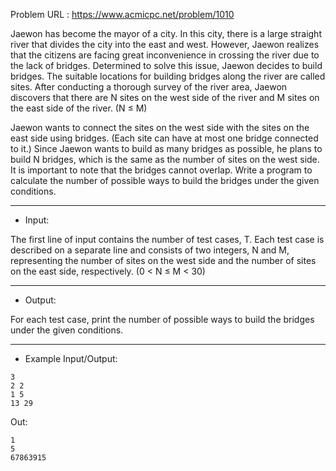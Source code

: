 Problem URL : https://www.acmicpc.net/problem/1010

Jaewon has become the mayor of a city. In this city, there is a large straight river that divides the city into the east and west. However, Jaewon realizes that the citizens are facing great inconvenience in crossing the river due to the lack of bridges. Determined to solve this issue, Jaewon decides to build bridges. The suitable locations for building bridges along the river are called sites. After conducting a thorough survey of the river area, Jaewon discovers that there are N sites on the west side of the river and M sites on the east side of the river. (N ≤ M)

Jaewon wants to connect the sites on the west side with the sites on the east side using bridges. (Each site can have at most one bridge connected to it.) Since Jaewon wants to build as many bridges as possible, he plans to build N bridges, which is the same as the number of sites on the west side. It is important to note that the bridges cannot overlap. Write a program to calculate the number of possible ways to build the bridges under the given conditions.

---
* Input:
  
The first line of input contains the number of test cases, T. Each test case is described on a separate line and consists of two integers, N and M, representing the number of sites on the west side and the number of sites on the east side, respectively. (0 < N ≤ M < 30)

---
* Output:
  
For each test case, print the number of possible ways to build the bridges under the given conditions.

---
* Example Input/Output:
```
3
2 2
1 5
13 29
```

Out:
```
1
5
67863915
```
